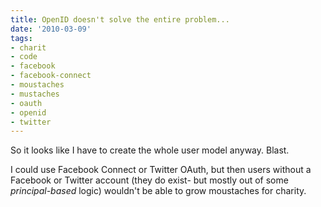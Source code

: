 ```yaml
---
title: OpenID doesn't solve the entire problem...
date: '2010-03-09'
tags:
- charit
- code
- facebook
- facebook-connect
- moustaches
- mustaches
- oauth
- openid
- twitter
---
```


So it looks like I have to create the whole user model anyway. Blast.

I could use Facebook Connect or Twitter OAuth, but then users without a Facebook or Twitter account (they do exist- but mostly out of some *principal-based* logic) wouldn't be able to grow moustaches for charity.

